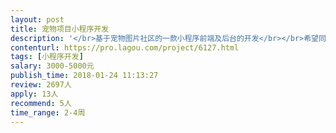 ```yaml
---                
layout: post       
title: 宠物项目小程序开发           
description: '</br>基于宠物图片社区的一款小程序前端及后台的开发</br></br>希望同样喜欢宠物的你帮忙</br></br>主要功能结构可以参考小程序“猫卡”</br></br>目前产品需求文档已经完成，设计稿进行中，需要开发的介入</br></br>如果你感兴趣，可以跟我聊聊</br>'     
contenturl: https://pro.lagou.com/project/6127.html      
tags: [小程序开发]            
salary: 3000-5000元          
publish_time: 2018-01-24 11:13:27         
review: 2697人                   
apply: 13人                   
recommend: 5人                   
time_range: 2-4周              
---                 
```

